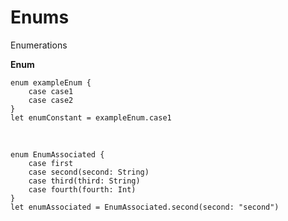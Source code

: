 # Enums
Enumerations



**Enum**

```
enum exampleEnum {
    case case1
    case case2
}
let enumConstant = exampleEnum.case1
```
<br />

```
enum EnumAssociated {
    case first
    case second(second: String)
    case third(third: String)
    case fourth(fourth: Int)
}
let enumAssociated = EnumAssociated.second(second: "second")
```
